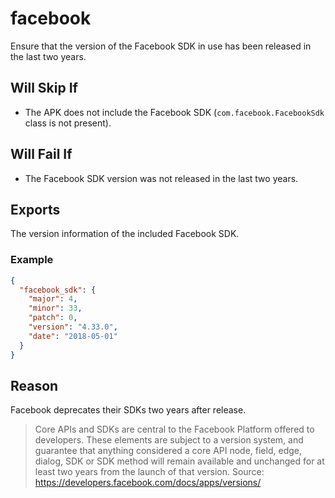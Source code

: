 # facebook
Ensure that the version of the Facebook SDK in use has been released in the last two years.

## Will Skip If
* The APK does not include the Facebook SDK (`com.facebook.FacebookSdk` class is not present).

## Will Fail If
* The Facebook SDK version was not released in the last two years.

## Exports
The version information of the included Facebook SDK.

### Example
```json
{
  "facebook_sdk": {
    "major": 4,
    "minor": 33,
    "patch": 0,
    "version": "4.33.0",
    "date": "2018-05-01"
  }
}
```

## Reason
Facebook deprecates their SDKs two years after release.

> Core APIs and SDKs are central to the Facebook Platform offered to developers. These elements are subject to a version system, and guarantee that anything considered a core API node, field, edge, dialog, SDK or SDK method will remain available and unchanged for at least two years from the launch of that version.
Source: https://developers.facebook.com/docs/apps/versions/

